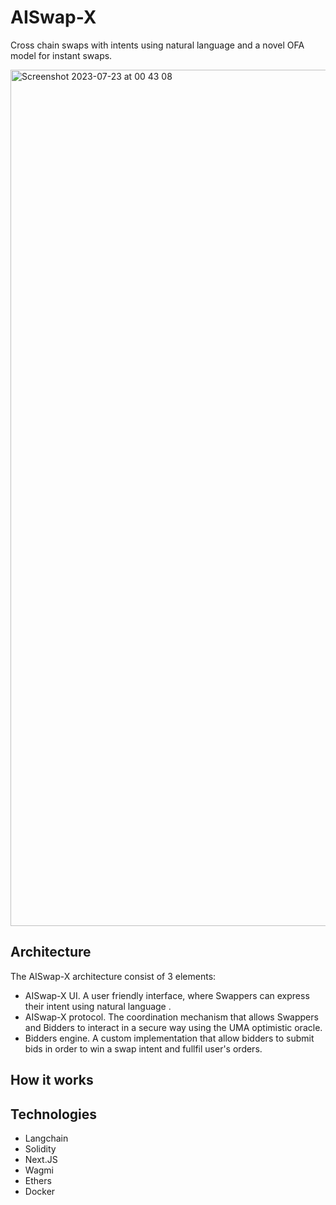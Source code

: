 # AISwap-X
Cross chain swaps with intents using natural language and a novel OFA model for instant swaps.

<img width="1370" alt="Screenshot 2023-07-23 at 00 43 08" src="https://github.com/EdsonAlcala/AISwap-X/assets/3077635/4f97d932-e9fb-48cd-a57b-abd0d4ba11d7">

## Architecture

The AISwap-X architecture consist of 3 elements:

- AISwap-X UI. A user friendly interface, where Swappers can express their intent using natural language .
- AISwap-X protocol. The coordination mechanism that allows Swappers and Bidders to interact in a secure way using the UMA optimistic oracle.
- Bidders engine. A custom implementation that allow bidders to submit bids in order to win a swap intent and fullfil user's orders.

## How it works

## Technologies
- Langchain
- Solidity
- Next.JS
- Wagmi
- Ethers
- Docker
